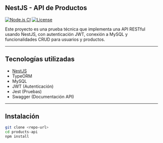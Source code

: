 ## NestJS - API de Productos

[![Node.js CI](https://img.shields.io/badge/NestJS-v9-red)](https://nestjs.com)
[![License](https://img.shields.io/badge/license-MIT-blue.svg)](LICENSE)

Este proyecto es una prueba técnica que implementa una API RESTful usando NestJS, con autenticación JWT, conexión a MySQL y funcionalidades CRUD para usuarios y productos.

---

## Tecnologías utilizadas

- [NestJS](https://nestjs.com/)
- TypeORM
- MySQL
- JWT (Autenticación)
- Jest (Pruebas)
- Swagger (Documentación API)

---

## Instalación

```bash
git clone <repo-url>
cd products-api
npm install
